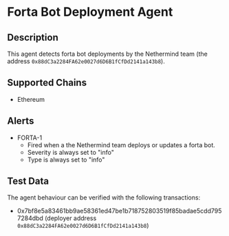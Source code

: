 # Forta Bot Deployment Agent

## Description

This agent detects forta bot deployments by the Nethermind team (the address `0x88dC3a2284FA62e0027d6D6B1fCfDd2141a143b8`).

## Supported Chains

- Ethereum

## Alerts

- FORTA-1
  - Fired when a the Nethermind team deploys or updates a forta bot.
  - Severity is always set to "info"
  - Type is always set to "info" 

## Test Data

The agent behaviour can be verified with the following transactions:

- 0x7bf8e5a83461bb9ae58361ed47be1b718752803519f85badae5cdd7957284dbd (deployer address `0x88dC3a2284FA62e0027d6D6B1fCfDd2141a143b8`)
